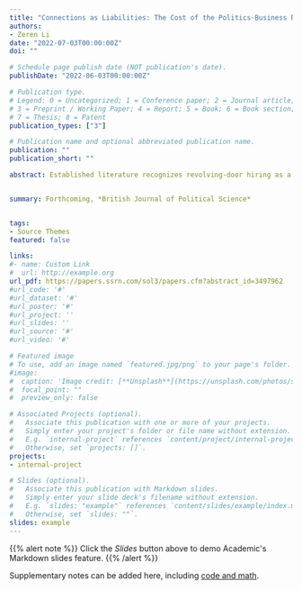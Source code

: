 ```yaml
---
title: "Connections as Liabilities: The Cost of the Politics-Business Revolving Door in China"
authors:
- Zeren Li
date: "2022-07-03T00:00:00Z"
doi: ""

# Schedule page publish date (NOT publication's date).
publishDate: "2022-06-03T00:00:00Z"

# Publication type.
# Legend: 0 = Uncategorized; 1 = Conference paper; 2 = Journal article;
# 3 = Preprint / Working Paper; 4 = Report; 5 = Book; 6 = Book section;
# 7 = Thesis; 8 = Patent
publication_types: ["3"]

# Publication name and optional abbreviated publication name.
publication: ""
publication_short: ""

abstract: Established literature recognizes revolving-door hiring as a means for firms to obtain protection against political risks and advance business interests. This paper theorizes a cost of the political-business revolving door, which transmits uncertainty from the political system to firms in turbulent times. I empirically estimate the cost of revolving-door recruitment for over 3,000 publicly listed firms in the early years of a major corruption crackdown in China. I show that firm-level returns to revolving-door recruitment turn negative during this period. The cost of revolving door recruitment is larger in areas with high-profile corruption crackdowns and poorer market institutions. In contrast to the conventional corporate governance explanations, the mechanism proposed in this paper emphasizes external perceptions of firms. Analyses of over 1 million equity reports and bank loan records data show that political connections act as a negative signal for investors and lenders, thereby discouraging investment.


summary: Forthcoming, *British Journal of Political Science*


tags:
- Source Themes
featured: false

links:
#- name: Custom Link
#  url: http://example.org
url_pdf: https://papers.ssrn.com/sol3/papers.cfm?abstract_id=3497962
#url_code: '#'
#url_dataset: '#'
#url_poster: '#'
#url_project: ''
#url_slides: ''
#url_source: '#'
#url_video: '#'

# Featured image
# To use, add an image named `featured.jpg/png` to your page's folder. 
#image:
#  caption: 'Image credit: [**Unsplash**](https://unsplash.com/photos/s9CC2SKySJM)'
#  focal_point: ""
#  preview_only: false

# Associated Projects (optional).
#   Associate this publication with one or more of your projects.
#   Simply enter your project's folder or file name without extension.
#   E.g. `internal-project` references `content/project/internal-project/index.md`.
#   Otherwise, set `projects: []`.
projects:
- internal-project

# Slides (optional).
#   Associate this publication with Markdown slides.
#   Simply enter your slide deck's filename without extension.
#   E.g. `slides: "example"` references `content/slides/example/index.md`.
#   Otherwise, set `slides: ""`.
slides: example
---
```


{{% alert note %}}
Click the *Slides* button above to demo Academic's Markdown slides feature.
{{% /alert %}}

Supplementary notes can be added here, including [code and math](https://sourcethemes.com/academic/docs/writing-markdown-latex/).
